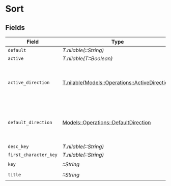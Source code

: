 # Sort


## Fields

| Field                                                                                        | Type                                                                                         | Required                                                                                     | Description                                                                                  | Example                                                                                      |
| -------------------------------------------------------------------------------------------- | -------------------------------------------------------------------------------------------- | -------------------------------------------------------------------------------------------- | -------------------------------------------------------------------------------------------- | -------------------------------------------------------------------------------------------- |
| `default`                                                                                    | *T.nilable(::String)*                                                                        | :heavy_minus_sign:                                                                           | N/A                                                                                          | asc                                                                                          |
| `active`                                                                                     | *T.nilable(T::Boolean)*                                                                      | :heavy_minus_sign:                                                                           | N/A                                                                                          | false                                                                                        |
| `active_direction`                                                                           | [T.nilable(Models::Operations::ActiveDirection)](../../models/operations/activedirection.md) | :heavy_minus_sign:                                                                           | The direction of the sort. Can be either `asc` or `desc`.<br/>                               | asc                                                                                          |
| `default_direction`                                                                          | [Models::Operations::DefaultDirection](../../models/operations/defaultdirection.md)          | :heavy_check_mark:                                                                           | The direction of the sort. Can be either `asc` or `desc`.<br/>                               | asc                                                                                          |
| `desc_key`                                                                                   | *T.nilable(::String)*                                                                        | :heavy_minus_sign:                                                                           | N/A                                                                                          | titleSort:desc                                                                               |
| `first_character_key`                                                                        | *T.nilable(::String)*                                                                        | :heavy_minus_sign:                                                                           | N/A                                                                                          | /library/sections/2/firstCharacter                                                           |
| `key`                                                                                        | *::String*                                                                                   | :heavy_check_mark:                                                                           | N/A                                                                                          | titleSort                                                                                    |
| `title`                                                                                      | *::String*                                                                                   | :heavy_check_mark:                                                                           | N/A                                                                                          | Title                                                                                        |